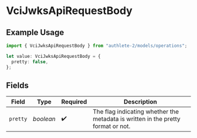 # VciJwksApiRequestBody

## Example Usage

```typescript
import { VciJwksApiRequestBody } from "authlete-2/models/operations";

let value: VciJwksApiRequestBody = {
  pretty: false,
};
```

## Fields

| Field                                                                             | Type                                                                              | Required                                                                          | Description                                                                       |
| --------------------------------------------------------------------------------- | --------------------------------------------------------------------------------- | --------------------------------------------------------------------------------- | --------------------------------------------------------------------------------- |
| `pretty`                                                                          | *boolean*                                                                         | :heavy_check_mark:                                                                | The flag indicating whether the metadata is written in the pretty<br/>format or not.<br/> |